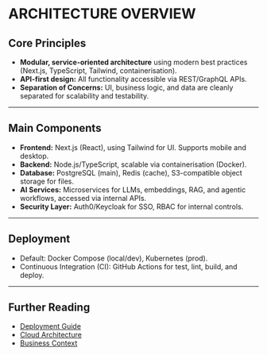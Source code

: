 # ARCHITECTURE OVERVIEW

## Core Principles

* **Modular, service-oriented architecture** using modern best practices (Next.js, TypeScript, Tailwind, containerisation).
* **API-first design:** All functionality accessible via REST/GraphQL APIs.
* **Separation of Concerns:** UI, business logic, and data are cleanly separated for scalability and testability.

---

## Main Components

* **Frontend:** Next.js (React), using Tailwind for UI. Supports mobile and desktop.
* **Backend:** Node.js/TypeScript, scalable via containerisation (Docker).
* **Database:** PostgreSQL (main), Redis (cache), S3-compatible object storage for files.
* **AI Services:** Microservices for LLMs, embeddings, RAG, and agentic workflows, accessed via internal APIs.
* **Security Layer:** Auth0/Keycloak for SSO, RBAC for internal controls.

---

## Deployment

* Default: Docker Compose (local/dev), Kubernetes (prod).
* Continuous Integration (CI): GitHub Actions for test, lint, build, and deploy.

---

## Further Reading

* [Deployment Guide](../4_DEPLOYMENT/DEPLOYMENT_GUIDE.md)
* [Cloud Architecture](../4_DEPLOYMENT/CLOUD_ARCHITECTURE.md)
* [Business Context](./BUSINESS_CONTEXT.md)
